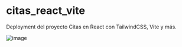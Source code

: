 # citas_react_vite
Deployment del proyecto Citas en React con TailwindCSS, Vite y más.

![image](https://user-images.githubusercontent.com/83409584/184779356-f7e0a8af-c639-4f88-b0fb-5afa01ae6647.png)

